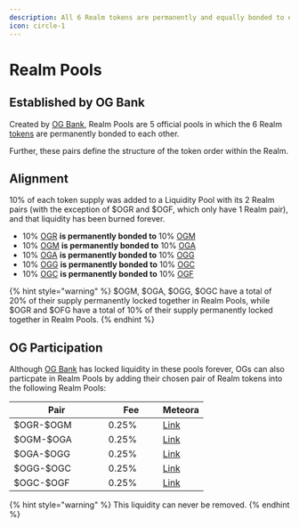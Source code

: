 ```yaml
---
description: All 6 Realm tokens are permanently and equally bonded to each other.
icon: circle-1
---
```


# Realm Pools

## Established by OG Bank

Created by [OG Bank](../../institutions/og-bank.md), Realm Pools are 5 official pools in which the 6 Realm [tokens](../tokens/) are permanently bonded to each other.&#x20;

Further, these pairs define the structure of the token order within the Realm.

## Alignment

10% of each token supply was added to a Liquidity Pool with its 2 Realm pairs (with the exception of $OGR and $OGF, which only have 1 Realm pair), and that liquidity has been burned forever.&#x20;

* 10% [OGR](../tokens/usdogr-og-realm.md) **is permanently bonded to** 10% [OGM](../tokens/usdogm-og-matter.md)
* 10% [OGM](../tokens/usdogm-og-matter.md) **is permanently bonded to** 10% [OGA](../tokens/usdoga-og-alchemy.md)
* 10% [OGA](../tokens/usdoga-og-alchemy.md) **is permanently bonded to** 10% [OGG](../tokens/usdogg-og-gold.md)
* 10% [OGG](../tokens/usdogg-og-gold.md) **is permanently bonded to** 10% [OGC](../tokens/usdogc-og-coin.md)
* 10% [OGC](../tokens/usdogc-og-coin.md) **is permanently bonded to** 10% [OGF](../tokens/usdogf-og-fool.md)

{% hint style="warning" %}
$OGM, $OGA, $OGG, $OGC have a total of 20% of their supply permanently locked together in Realm Pools, while $OGR and $OFG have a total of 10% of their supply permanently locked together in Realm Pools.
{% endhint %}

## OG Participation

Although [OG Bank](../../institutions/og-bank.md) has locked liquidity in these pools forever, OGs can also particpate in Realm Pools by adding their chosen pair of Realm tokens into the following Realm Pools:

<table><thead><tr><th width="154">Pair</th><th width="82">Fee</th><th>Meteora</th></tr></thead><tbody><tr><td>$OGR-$OGM</td><td>0.25%</td><td><a href="https://app.meteora.ag/pools/2AgNv1QxFeSTga6BwKAcSxwxRfcnNv2PmsrMZv3oGCDA">Link</a></td></tr><tr><td>$OGM-$OGA</td><td>0.25%</td><td><a href="https://app.meteora.ag/pools/J8jDcJ85BBU6ev9msN4Bvz8r57hm5iYnwedes8EX7pGV">Link</a></td></tr><tr><td>$OGA-$OGG</td><td>0.25%</td><td><a href="https://app.meteora.ag/pools/CAgJYrdcVMCgYJM7vD9U1bcuMDgnN6D66vmuJLHPB8YY">Link</a></td></tr><tr><td>$OGG-$OGC</td><td>0.25%</td><td><a href="https://app.meteora.ag/pools/BXW3Ybme7j8xPodsvBySc73iGG6zoZ3YxnE3u27dUxXd">Link</a></td></tr><tr><td>$OGC-$OGF</td><td>0.25%</td><td><a href="https://app.meteora.ag/pools/X6vtmJzEjbZMnEcmjwfa839o5oDaxGdacucVSRcErDN">Link</a></td></tr></tbody></table>

{% hint style="warning" %}
This liquidity can never be removed.&#x20;
{% endhint %}
